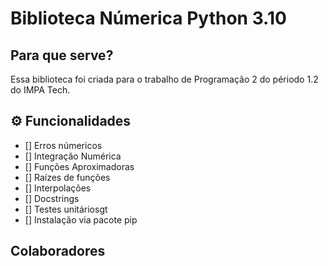 # Biblioteca Númerica Python 3.10

## Para que serve?

Essa biblioteca foi criada para o trabalho de Programação 2 do périodo 1.2 do IMPA Tech.

## ⚙️ Funcionalidades
- [] Erros númericos
- [] Integração Numérica
- [] Funções Aproximadoras
- [] Raízes de funções
- [] Interpolações
- [] Docstrings
- [] Testes unitáriosgt
- [] Instalação via pacote pip

## Colaboradores
